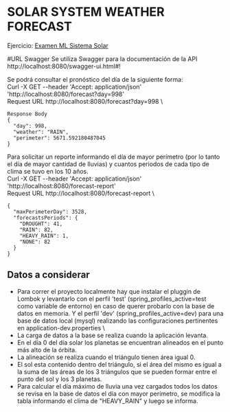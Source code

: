 # SOLAR SYSTEM WEATHER FORECAST

 
Ejercicio: [Examen ML Sistema Solar](https://github.com/Gabriel-demian/weather-forecast/blob/main/Examen%20ML%20Sistema%20Solar.pdf)

#URL Swagger
Se utiliza Swagger para la documentación de la API  \
http://localhost:8080/swagger-ui.html#!


Se podrá consultar el pronóstico del día de la siguiente forma: \
Curl -X GET --header 'Accept: application/json' 'http://localhost:8080/forecast?day=998' \
Request URL http://localhost:8080/forecast?day=998 \
```
Response Body
{
  "day": 998,
  "weather": "RAIN",
  "perimeter": 5671.592180487045
}

```

Para solicitar un reporte informando el día de mayor perímetro (por lo tanto el día de mayor cantidad de lluvias) y cuantos periodos de cada tipo de clima se tuvo en los 10 años. \
Curl -X GET --header 'Accept: application/json' 'http://localhost:8080/forecast-report' \
Request URL http://localhost:8080/forecast-report \
```
{
  "maxPerimeterDay": 3528,
  "forecastsPeriods": {
    "DROUGHT": 41,
    "RAIN": 82,
    "HEAVY_RAIN": 1,
    "NONE": 82
  }
}

```

 ## Datos a considerar 
  - Para correr el proyecto localmente hay que instalar el pluggin de Lombok y levantarlo con el perfil 'test' (spring_profiles_active=test como variable de entorno) en caso de querer probarlo con la base de datos en memoria. Y el perfil 'dev' (spring_profiles_active=dev) para una base de datos local (mysql) realizando las configuraciones pertinentes en application-dev.properties \
  - La carga de datos a la base se realiza cuando la aplicación levanta.
  - En el día 0 del día solar los planetas se encuentran alineados en el punto más alto de la órbita.
  - La alineación se realiza cuando el triángulo tienen área igual 0.
  - El sol esta contenido dentro del triángulo, si el área del mismo es igual a la suma de las áreas de los 3 triángulos que se pueden formar entre el punto del sol y los 3 planetas. 
  - Para calcular el día máximo de lluvia una vez cargados todos los datos se revisa en la base de datos el día con mayor perímetro, se modifica la tabla informando el clima de "HEAVY_RAIN" y luego se informa. 







